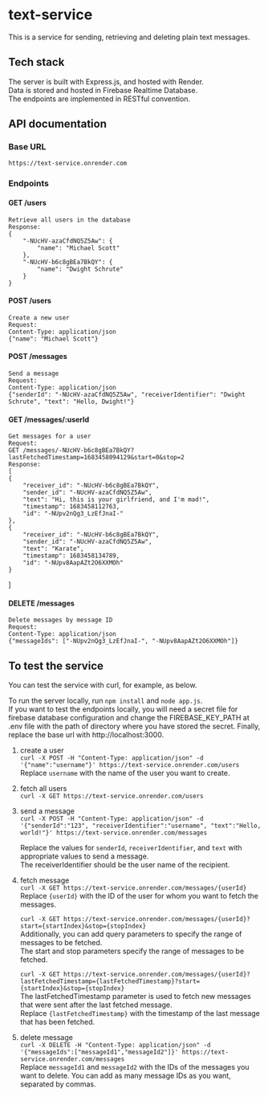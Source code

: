 # text-service

This is a service for sending, retrieving and deleting plain text messages.

## Tech stack
The server is built with Express.js, and hosted with Render.   
Data is stored and hosted in Firebase Realtime Database.  
The endpoints are implemented in RESTful convention.  

## API documentation

### Base URL
`https://text-service.onrender.com`  

### Endpoints

#### GET /users  
    Retrieve all users in the database  
    Response:
    {
        "-NUcHV-azaCfdNQ5Z5Aw": {
            "name": "Michael Scott"
        },
        "-NUcHV-b6c8gBEa7BkQY": {
            "name": "Dwight Schrute"
        }
    }  

#### POST /users  
    Create a new user  
    Request:
    Content-Type: application/json  
    {"name": "Michael Scott"}  

#### POST /messages  
    Send a message
    Request:
    Content-Type: application/json  
    {"senderId": "-NUcHV-azaCfdNQ5Z5Aw", "receiverIdentifier": "Dwight Schrute", "text": "Hello, Dwight!"}  

#### GET /messages/:userId  
    Get messages for a user
    Request:  
    GET /messages/-NUcHV-b6c8gBEa7BkQY?lastFetchedTimestamp=1683458094129&start=0&stop=2  
    Response:
    [
    {
        "receiver_id": "-NUcHV-b6c8gBEa7BkQY",
        "sender_id": "-NUcHV-azaCfdNQ5Z5Aw",
        "text": "Hi, this is your girlfriend, and I'm mad!",
        "timestamp": 1683458112763,
        "id": "-NUpv2nQg3_LzEfJnaI-"
    },
    {
        "receiver_id": "-NUcHV-b6c8gBEa7BkQY",
        "sender_id": "-NUcHV-azaCfdNQ5Z5Aw",
        "text": "Karate",
        "timestamp": 1683458134789,
        "id": "-NUpv8AapAZt2O6XXMOh"
    }
] 

#### DELETE /messages  
    Delete messages by message ID  
    Request:  
    Content-Type: application/json  
    {"messageIds": ["-NUpv2nQg3_LzEfJnaI-", "-NUpv8AapAZt2O6XXMOh"]}  

## To test the service
You can test the service with curl, for example, as below.  

To run the server locally, run `npm install` and `node app.js`.  
If you want to test the endpoints locally, you will need a secret file for firebase database configuration and change the FIREBASE_KEY_PATH at .env file with the path of directory where you have stored the secret. Finally, replace the base url with http://localhost:3000.  

1. create a user  
`curl -X POST -H "Content-Type: application/json" -d '{"name":"username"}' https://text-service.onrender.com/users`  
Replace `username` with the name of the user you want to create.

2. fetch all users  
`curl -X GET https://text-service.onrender.com/users`

3. send a message  
`curl -X POST -H "Content-Type: application/json" -d '{"senderId":"123", "receiverIdentifier":"username", "text":"Hello, world!"}' https://text-service.onrender.com/messages`  

    Replace the values for `senderId`, `receiverIdentifier`, and `text` with appropriate values to send a message.  
    The receiverIdentifier should be the user name of the recipient.

4. fetch message  
`curl -X GET https://text-service.onrender.com/messages/{userId}`  
Replace `{userId}` with the ID of the user for whom you want to fetch the messages.   

    `curl -X GET https://text-service.onrender.com/messages/{userId}?start={startIndex}&stop={stopIndex}`  
    Additionally, you can add query parameters to specify the range of messages to be fetched.   
    The start and stop parameters specify the range of messages to be fetched.   

    `curl -X GET https://text-service.onrender.com/messages/{userId}?lastFetchedTimestamp={lastFetchedTimestamp}?start={startIndex}&stop={stopIndex}`  
    The lastFetchedTimestamp parameter is used to fetch new messages that were sent after the last fetched message.   
    Replace `{lastFetchedTimestamp}` with the timestamp of the last message that has been fetched.  

5. delete message  
`curl -X DELETE -H "Content-Type: application/json" -d '{"messageIds":["messageId1","messageId2"]}' https://text-service.onrender.com/messages`  
Replace `messageId1` and `messageId2` with the IDs of the messages you want to delete. You can add as many message IDs as you want, separated by commas.

